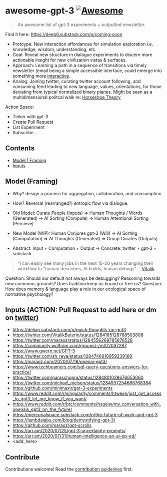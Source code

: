 # awesome-gpt-3 [![Awesome](https://awesome.re/badge.svg)](https://awesome.re)
> An awesome list of gpt-3 experiments + outputted newsletter.

Find it here: https://deep6.substack.com/p/coming-soon

* Protoype: New interaction affordances for simulation exploration i.e. knowledge, wisdom, understanding, etc. 
* Goal: Reveal new structure in dialogue experiments to discern more actionable insight for new civilization vistas & surfaces. 
* Approach: Learning a path in a sequence of transitions via timely newsletter (email being a simple accessible interface, could emerge into something more [interactive](https://github.com/moskalyk/massively-multiplater-online-chat). 
* Analog: Joining twitter, curating twitter account following, and consuming feed leading to new language, values, orientations, for those deviating from typical normalized binary planes. Might be seen as a multidimensional politcal walk re: [Horseshoe Theory](https://en.wikipedia.org/wiki/Horseshoe_theory)

Action Space:
- Tinker with gpt-3 
- Create Pull Request
- List Experiment
- Subscribe
...

## Contents
- [Model | Framing](#model)
- [Inputs](#inputs)

## Model (Framing)
- Why? design a process for aggregation, collaboration, and consumption
- How? Reversal (rearranged?) entropic flow via dialogue. 

- Old Model: Curate People (Inputs) => Human Thoughts / Words (Generated) => AI Sorting (Compute) => Human Attentional Sorting (Percieve)
- New Model (WIP): Human Conjures gpt-3 (Will) => AI Sorting (Computation) => AI Thoughts (Generated) => Group Curates (Outputs)

- Abstract: Input + Computation + Output => Concrete: twitter + gpt-3 + substack 

> "I can easily see many jobs in the next 10-20 years changing their workflow to "human describes, AI builds, human debugs". - [Vitalik](https://twitter.com/VitalikButerin/status/1284185128768503808)

Question: Should our default not always be debugging? Reasoning towards new commons grounds? Does tradition keep us bound or free us?
Question: How does memory & language play a role in our ecological space of normative psychology?

## Inputs (ACTION: Pull Request to add here or dm on [twitter](https://twitter.com/Moskalyk))
- https://delian.substack.com/p/quick-thoughts-on-gpt3
- https://twitter.com/VitalikButerin/status/1284185128768503808
- https://twitter.com/maraoz/status/1284556269785878528
- https://community.wolfram.com/groups/-/m/t/2037287
- https://www.gwern.net/GPT-3
- https://twitter.com/sh_reya/status/1284746918959239168
- https://maraoz.com/2020/07/18/openai-gpt3/
- https://www.techbeamers.com/sql-query-questions-answers-for-practice/
- https://twitter.com/paraschopra/status/1284801028676653060
- https://twitter.com/michael_nielsen/status/1284937254666768384
- https://github.com/minimaxir/gpt-3-experiments
- https://www.reddit.com/r/singularity/comments/htwexp/just_got_access_to_gpt3_let_me_know_if_you_want/
- https://www.reddit.com/r/btc/comments/hsgeiw/my_conversation_with_openais_gpt3_on_the_future/
- https://mercurialspace.substack.com/p/the-future-of-work-and-gpt-3
- https://lambdalabs.com/blog/demystifying-gpt-3/
- https://github.com/maraoz/gpt-scrolls
- https://arr.am/2020/07/25/gpt-3-uncertainty-prompts/
- https://arr.am/2020/07/31/human-intelligence-an-ai-op-ed/
- <add_here>

## Contribute
Contributions welcome! Read the [contribution guidelines](contributing.md) first.

